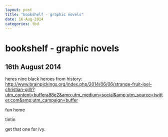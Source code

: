 ```yaml
---
layout: post
title: "bookshelf - graphic novels"
date: 16-Aug-2014
categories: tbd
---
```


# bookshelf - graphic novels

## 16th August 2014

heres nine black heroes from history: http://www.brainpickings.org/index.php/2014/06/06/strange-fruit-joel-christian-gill/?utm_content=buffera88e2&amp;utm_medium=social&amp;utm_source=twitter.com&amp;utm_campaign=buffer

fun home

tintin

get that one for ivy.
